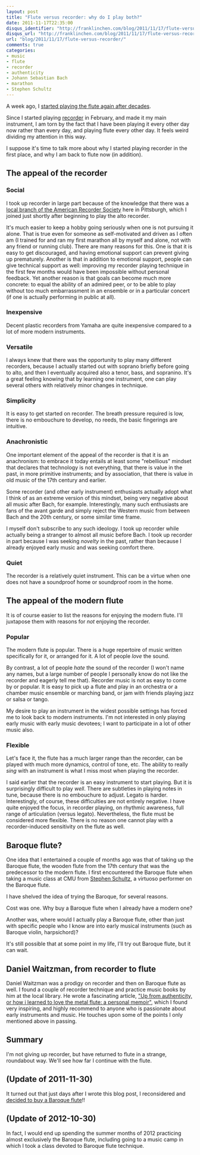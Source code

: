 ```yaml
---
layout: post
title: "Flute versus recorder: why do I play both?"
date: 2011-11-17T22:35:00
disqus_identifier: "http://franklinchen.com/blog/2011/11/17/flute-versus-recorder/"
disqus_url: "http://franklinchen.com/blog/2011/11/17/flute-versus-recorder/"
url: "blog/2011/11/17/flute-versus-recorder/"
comments: true
categories:
- music
- flute
- recorder
- authenticity
- Johann Sebastian Bach
- marathon
- Stephen Schultz
---
```

A week ago, I [started playing the flute again after decades](/blog/2011/11/09/taking-up-flute-again-after-decades/).

Since I started playing [recorder](/categories/recorder/) in February, and made it my main instrument, I am torn by the fact that I have been playing it every other day now rather than every day, and playing flute every other day. It feels weird dividing my attention in this way.

I suppose it's time to talk more about why I started playing recorder in the first place, and why I am back to flute now (in addition).

<!--more-->

## The appeal of the recorder

### Social

I took up recorder in large part because of the knowledge that there was a [local branch of the American Recorder Society](http://www.andrew.cmu.edu/user/lukas/pcars/Welcome.html) here in Pittsburgh, which I joined just shortly after beginning to play the alto recorder.

It's much easier to keep a hobby going seriously when one is not pursuing it alone. That is true even for someone as self-motivated and driven as I often am (I trained for and ran my first marathon all by myself and alone, not with any friend or running club). There are many reasons for this. One is that it is easy to get discouraged, and having emotional support can prevent giving up prematurely. Another is that in addition to emotional support, people can give technical support as well: improving my recorder playing technique in the first few months would have been impossible without personal feedback. Yet another reason is that goals can become much more concrete: to equal the ability of an admired peer, or to be able to play without too much embarrassment in an ensemble or in a particular concert (if one is actually performing in public at all).

### Inexpensive

Decent plastic recorders from Yamaha are quite inexpensive compared to a lot of more modern instruments.

### Versatile

I always knew that there was the opportunity to play many different recorders, because I actually started out with soprano briefly before going to alto, and then I eventually acquired also a tenor, bass, and sopranino. It's a great feeling knowing that by learning one instrument, one can play several others with relatively minor changes in technique.

### Simplicity

It is easy to get started on recorder. The breath pressure required is low, there is no embouchure to develop, no reeds, the basic fingerings are intuitive.

### Anachronistic

One important element of the appeal of the recorder is that it is an anachronism: to embrace it today entails at least some "rebellious" mindset that declares that technology is not everything, that there is value in the past, in more primitive instruments; and by association, that there is value in old music of the 17th century and earlier.

Some recorder (and other early instrument) enthusiasts actually adopt what I think of as an extreme version of this mindset, being very negative about all music after Bach, for example. Interestingly, many such enthusiasts are fans of the avant garde and simply reject the Western music from between Bach and the 20th century, or some similar time frame.

I myself don't subscribe to any such ideology. I took up recorder while actually being a stranger to almost all music before Bach. I took up recorder in part because I was seeking *novelty* in the past, rather than because I already enjoyed early music and was seeking comfort there.

### Quiet

The recorder is a relatively quiet instrument. This can be a virtue when one does not have a soundproof home or soundproof room in the home.

## The appeal of the modern flute

It is of course easier to list the reasons for enjoying the modern flute. I'll juxtapose them with reasons for *not* enjoying the recorder.

### Popular

The modern flute is popular. There is a huge repertoire of music written specifically for it, or arranged for it. A lot of people *love* the sound.

By contrast, a lot of people *hate* the sound of the recorder (I won't name any names, but a large number of people I personally know do not like the recorder and eagerly tell me that). Recorder music is not as easy to come by or popular. It is easy to pick up a flute and play in an orchestra or a chamber music ensemble or marching band, or jam with friends playing jazz or salsa or tango.

My desire to play an instrument in the widest possible settings has forced me to look back to modern instruments. I'm not interested in only playing early music with early music devotees; I want to participate in a lot of other music also.

### Flexible

Let's face it, the flute has a much larger range than the recorder, can be played with much more dynamics, control of tone, etc. The ability to really *sing* with an instrument is what I miss most when playing the recorder.

I said earlier that the recorder is an easy instrument to start playing. But it is surprisingly difficult to play *well*. There are subtleties in playing notes in tune, because there is no embouchure to adjust. Legato is harder. Interestingly, of course, these difficulties are not entirely negative. I have quite enjoyed the focus, in recorder playing, on rhythmic awareness, full range of articulation (versus legato). Nevertheless, the flute must be considered more flexible. There is no reason one cannot play with a recorder-induced sensitivity on the flute as well.

## Baroque flute?

One idea that I entertained a couple of months ago was that of taking up the Baroque flute, the wooden flute from the 17th century that was the predecessor to the modern flute. I first encountered the Baroque flute when taking a music class at CMU from [Stephen Schultz](http://www.stephenschultz.net/), a virtuoso performer on the Baroque flute.

I have shelved the idea of trying the Baroque, for several reasons.

Cost was one. Why buy a Baroque flute when I already have a modern one?

Another was, where would I actually play a Baroque flute, other than just with specific people who I know are into early musical instruments (such as Baroque violin, harpsichord)?

It's still possible that at some point in my life, I'll try out Baroque flute, but it can wait.

## Daniel Waitzman, from recorder to flute

Daniel Waitzman was a prodigy on recorder and then on Baroque flute as well. I found a couple of recorder technique and practice music books by him at the local library. He wrote a fascinating article, ["Up from authenticity, or how i learned to love the metal flute: a personal memoir"](http://home.sprynet.com/~danwaitz/memoir.htm), which I found very inspiring, and highly recommend to anyone who is passionate about early instruments and music. He touches upon some of the points I only mentioned above in passing.

## Summary

I'm not giving up recorder, but have returned to flute in a strange, roundabout way. We'll see how far I continue with the flute.

## (Update of 2011-11-30)

It turned out that just days after I wrote this blog post, I reconsidered and [decided to buy a Baroque flute](/blog/2011/11/30/bought-a-baroque-flute/)!!

## (Update of 2012-10-30)

In fact, I would end up spending the summer months of 2012 practicing almost exclusively the Baroque flute, including going to a music camp in which I took a class devoted to Baroque flute technique.
